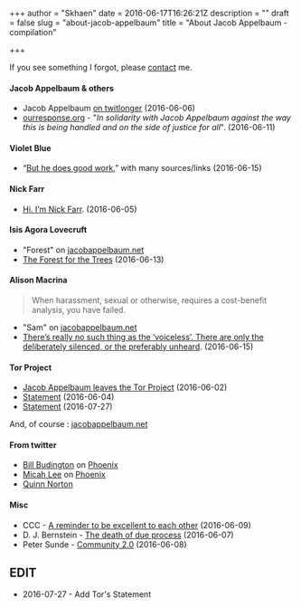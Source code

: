 +++
author = "Skhaen"
date = 2016-06-17T16:26:21Z
description = ""
draft = false
slug = "about-jacob-appelbaum"
title = "About Jacob Appelbaum - compilation"

+++

If you see something I forgot, please [contact](https://www.cyphercat.eu/about/) me.

#### Jacob Appelbaum & others

* Jacob Appelbaum [on twitlonger](http://www.twitlonger.com/show/n_1soorlp) (2016-06-06)
* [ourresponse.org](https://ourresponse.org/) - "*In solidarity with Jacob Appelbaum against the way this is being handled and on the side of justice for all*". (2016-06-11)

#### Violet Blue 
* “[But he does good work.](https://medium.com/@violetblue/but-he-does-good-work-6710df9d9029#.uge23wgxw)” with many sources/links (2016-06-15)

#### Nick Farr

* [Hi. I’m Nick Farr](https://medium.com/@nickf4rr/hi-im-nick-farr-nickf4rr-35c32f13da4d#.7eb9m2fgv). (2016-06-05)

#### Isis Agora Lovecruft

* "Forest" on [jacobappelbaum.net](http://jacobappelbaum.net/) 
* [The Forest for the Trees](https://blog.patternsinthevoid.net/the-forest-for-the-trees.html) (2016-06-13)

#### Alison Macrina

<blockquote class=pull>
When harassment, sexual or otherwise, requires a cost-benefit analysis, you have failed.
</blockquote>

* "Sam" on [jacobappelbaum.net](http://jacobappelbaum.net/)
* [There’s really no such thing as the ‘voiceless’. There are only the deliberately silenced, or the preferably unheard](https://medium.com/@flexlibris/theres-really-no-such-thing-as-the-voiceless-92b3fa45134d#.tuauqpucl). (2016-06-15)




#### Tor Project

* [Jacob Appelbaum leaves the Tor Project](https://blog.torproject.org/blog/jacob-appelbaum-leaves-tor-project) (2016-06-02)
* [Statement](https://blog.torproject.org/blog/statement) (2016-06-04)
* [Statement](https://blog.torproject.org/blog/statement-0) (2016-07-27)

And, of course : [jacobappelbaum.net](http://jacobappelbaum.net)

#### From twitter

* [Bill Budington](https://twitter.com/legind/status/741311763484790786) on [Phoenix](http://jacobappelbaum.net/#portfolioModal7)
* [Micah Lee](https://twitter.com/micahflee/status/741727831672000512)  on [Phoenix](http://jacobappelbaum.net/#portfolioModal7)
* [Quinn Norton](https://twitter.com/quinnnorton/status/741763431389241345)


#### Misc

* CCC - [A reminder to be excellent to each other](https://www.ccc.de/de/updates/2016/a-reminder-to-be-excellent-to-each-other) (2016-06-09)
* D. J. Bernstein - [The death of due process](https://blog.cr.yp.to/20160607-dueprocess.html) (2016-06-07)
* Peter Sunde - [Community 2.0](http://blog.brokep.com/2016/06/08/community-2-0/) (2016-06-08)

## EDIT

* 2016-07-27 - Add Tor's Statement

